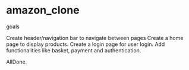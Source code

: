# amazon_clone

goals

Create header/navigation bar to navigate between pages
Create a home page to display products.
Create a login page for user login.
Add functionalities like basket, payment and authentication.

AllDone.
